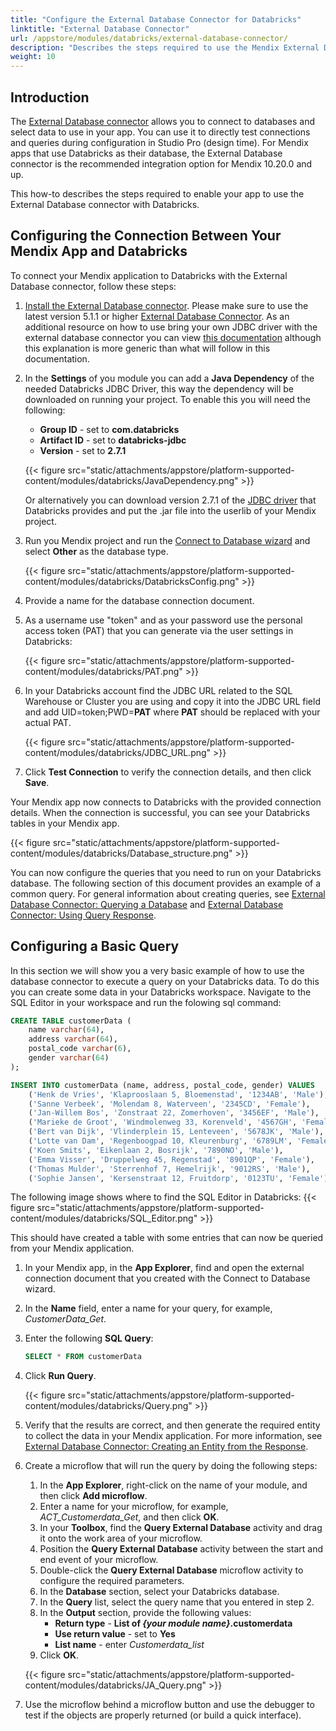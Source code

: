 ```yaml
---
title: "Configure the External Database Connector for Databricks"
linktitle: "External Database Connector"
url: /appstore/modules/databricks/external-database-connector/
description: "Describes the steps required to use the Mendix External Database connector with Databricks."
weight: 10
---
```


## Introduction

The [External Database connector](/appstore/modules/external-database-connector/) allows you to connect to databases and select data to use in your app. You can use it to directly test connections and queries during configuration in Studio Pro (design time). For Mendix apps that use Databricks as their database, the External Database connector is the recommended integration option for Mendix 10.20.0 and up.

This how-to describes the steps required to enable your app to use the External Database connector with Databricks.

## Configuring the Connection Between Your Mendix App and Databricks

To connect your Mendix application to Databricks with the External Database connector, follow these steps:

1. [Install the External Database connector](/appstore/modules/external-database-connector/#installation). Please make sure to use the latest version 5.1.1 or higher [External Database Connector](https://marketplace.mendix.com/link/component/219862). As an additional resource on how to use bring your own JDBC driver with the external database connector you can view [this documentation](https://docs.mendix.com/appstore/modules/external-database-connector/#byod) although this explanation is more generic than what will follow in this documentation. 
2. In the **Settings** of you module you can add a **Java Dependency** of the needed Databricks JDBC Driver, this way the dependency will be downloaded on running your project. To enable this you will need the following:
   * **Group ID** - set to **com.databricks**
   * **Artifact ID** - set to **databricks-jdbc**
   * **Version** - set to **2.7.1**
   
   {{< figure src="static/attachments/appstore/platform-supported-content/modules/databricks/JavaDependency.png" >}}
   
   Or alternatively you can download version 2.7.1 of the [JDBC driver](https://www.databricks.com/spark/jdbc-drivers-archive) that Databricks provides and put the .jar file into the userlib of your Mendix project.
3. Run you Mendix project and run the [Connect to Database wizard](/appstore/modules/external-database-connector/#configuration) and select **Other** as the database type.

   {{< figure src="static/attachments/appstore/platform-supported-content/modules/databricks/DatabricksConfig.png" >}}

4. Provide a name for the database connection document.
5. As a username use "token" and as your password use the personal access token (PAT) that you can generate via the user settings in Databricks:

   {{< figure src="static/attachments/appstore/platform-supported-content/modules/databricks/PAT.png" >}}
   
7. In your Databricks account find the JDBC URL related to the SQL Warehouse or Cluster you are using and copy it into the JDBC URL field and add UID=token;PWD=**PAT** where **PAT** should be replaced with your actual PAT.

   {{< figure src="static/attachments/appstore/platform-supported-content/modules/databricks/JDBC_URL.png" >}}
  
9. Click **Test Connection** to verify the connection details, and then click **Save**.

Your Mendix app now connects to Databricks with the provided connection details. When the connection is successful, you can see your Databricks tables in your Mendix app.

{{< figure src="static/attachments/appstore/platform-supported-content/modules/databricks/Database_structure.png" >}}

You can now configure the queries that you need to run on your Databricks database. The following section of this document provides an example of a common query. For general information about creating queries, see [External Database Connector: Querying a Database](/appstore/modules/external-database-connector/#query-database) and [External Database Connector: Using Query Response](/appstore/modules/external-database-connector/#use-query-response).

## Configuring a Basic Query

In this section we will show you a very basic example of how to use the database connector to execute a query on your Databricks data. To do this you can create some data in your Databricks workspace. Navigate to the SQL Editor in your workspace and run the folowing sql command:

```sql
CREATE TABLE customerData (
    name varchar(64),
    address varchar(64),
    postal_code varchar(6),
    gender varchar(64)
); 

INSERT INTO customerData (name, address, postal_code, gender) VALUES 
    ('Henk de Vries', 'Klaprooslaan 5, Bloemenstad', '1234AB', 'Male'),
    ('Sanne Verbeek', 'Molendam 8, Waterveen', '2345CD', 'Female'),
    ('Jan-Willem Bos', 'Zonstraat 22, Zomerhoven', '3456EF', 'Male'),
    ('Marieke de Groot', 'Windmolenweg 33, Korenveld', '4567GH', 'Female'),
    ('Bert van Dijk', 'Vlinderplein 15, Lenteveen', '5678JK', 'Male'),
    ('Lotte van Dam', 'Regenboogpad 10, Kleurenburg', '6789LM', 'Female'),
    ('Koen Smits', 'Eikenlaan 2, Bosrijk', '7890NO', 'Male'),
    ('Emma Visser', 'Druppelweg 45, Regenstad', '8901QP', 'Female'),
    ('Thomas Mulder', 'Sterrenhof 7, Hemelrijk', '9012RS', 'Male'),
    ('Sophie Jansen', 'Kersenstraat 12, Fruitdorp', '0123TU', 'Female');
```
The following image shows where to find the SQL Editor in Databricks:
{{< figure src="static/attachments/appstore/platform-supported-content/modules/databricks/SQL_Editor.png" >}}

This should have created a table with some entries that can now be queried from your Mendix application.

1. In your Mendix app, in the **App Explorer**, find and open the external connection document that you created with the Connect to Database wizard.
2. In the **Name** field, enter a name for your query, for example, *CustomerData_Get*.
3. Enter the following **SQL Query**:

    ```sql
    SELECT * FROM customerData
    ```

4. Click **Run Query**.

    {{< figure src="static/attachments/appstore/platform-supported-content/modules/databricks/Query.png" >}}

5. Verify that the results are correct, and then generate the required entity to collect the data in your Mendix application. For more information, see [External Database Connector: Creating an Entity from the Response](/appstore/modules/external-database-connector/#create-entity).
6. Create a microflow that will run the query by doing the following steps:
    1. In the **App Explorer**, right-click on the name of your module, and then click **Add microflow**.
    2. Enter a name for your microflow, for example, *ACT_Customerdata_Get*, and then click **OK**.
    3. In your **Toolbox**, find the **Query External Database** activity and drag it onto the work area of your microflow.
    4. Position the **Query External Database** activity between the start and end event of your microflow.
    5. Double-click the **Query External Database** microflow activity to configure the required parameters.
    6. In the **Database** section, select your Databricks database.
    7. In the **Query** list, select the query name that you entered in step 2.
    10. In the **Output** section, provide the following values:
        * **Return type** - **List of *{your module name}*.customerdata**
        * **Use return value** - set to **Yes**
        * **List name** - enter *Customerdata_list*
    11. Click **OK**.

    {{< figure src="static/attachments/appstore/platform-supported-content/modules/databricks/JA_Query.png" >}}

7. Use the microflow behind a microflow button and use the debugger to test if the objects are properly returned (or build a quick interface).
